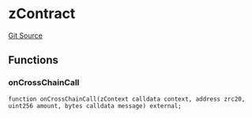 # zContract
[Git Source](https://github.com/zeta-chain/protocol-contracts/blob/2ec55b0a1ac0f37560641afe12becc523babb9ca/contracts/zevm/interfaces/UniversalContract.sol)


## Functions
### onCrossChainCall


```solidity
function onCrossChainCall(zContext calldata context, address zrc20, uint256 amount, bytes calldata message) external;
```

